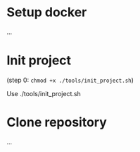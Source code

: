 # Setup docker

...

# Init project

(step 0: `chmod +x ./tools/init_project.sh`)

Use ./tools/init_project.sh

# Clone repository

...
